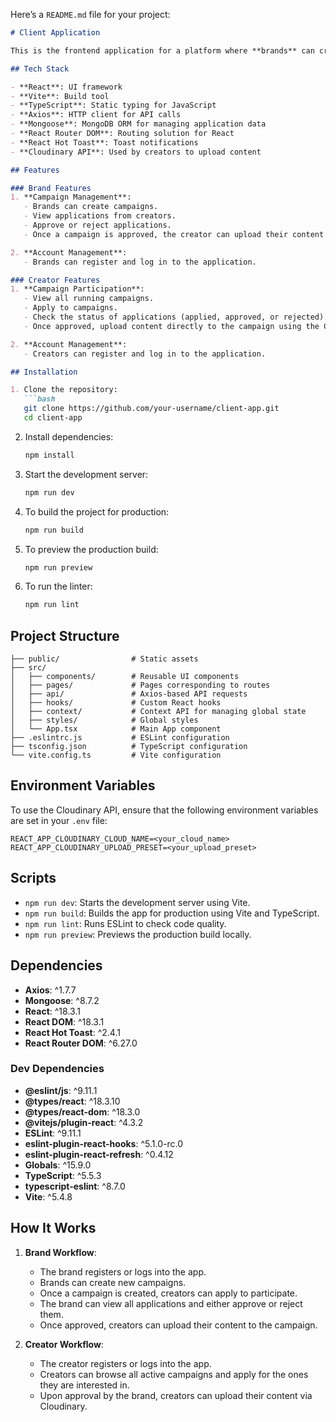 Here’s a `README.md` file for your project:

```markdown
# Client Application

This is the frontend application for a platform where **brands** can create campaigns, and **creators** can apply to those campaigns, upload content, and manage their applications.

## Tech Stack

- **React**: UI framework
- **Vite**: Build tool
- **TypeScript**: Static typing for JavaScript
- **Axios**: HTTP client for API calls
- **Mongoose**: MongoDB ORM for managing application data
- **React Router DOM**: Routing solution for React
- **React Hot Toast**: Toast notifications
- **Cloudinary API**: Used by creators to upload content

## Features

### Brand Features
1. **Campaign Management**:
   - Brands can create campaigns.
   - View applications from creators.
   - Approve or reject applications.
   - Once a campaign is approved, the creator can upload their content using the Cloudinary API.

2. **Account Management**:
   - Brands can register and log in to the application.

### Creator Features
1. **Campaign Participation**:
   - View all running campaigns.
   - Apply to campaigns.
   - Check the status of applications (applied, approved, or rejected).
   - Once approved, upload content directly to the campaign using the Cloudinary API.

2. **Account Management**:
   - Creators can register and log in to the application.

## Installation

1. Clone the repository:
   ```bash
   git clone https://github.com/your-username/client-app.git
   cd client-app
   ```

2. Install dependencies:
   ```bash
   npm install
   ```

3. Start the development server:
   ```bash
   npm run dev
   ```

4. To build the project for production:
   ```bash
   npm run build
   ```

5. To preview the production build:
   ```bash
   npm run preview
   ```

6. To run the linter:
   ```bash
   npm run lint
   ```

## Project Structure

```
├── public/                # Static assets
├── src/
│   ├── components/        # Reusable UI components
│   ├── pages/             # Pages corresponding to routes
│   ├── api/               # Axios-based API requests
│   ├── hooks/             # Custom React hooks
│   ├── context/           # Context API for managing global state
│   ├── styles/            # Global styles
│   └── App.tsx            # Main App component
├── .eslintrc.js           # ESLint configuration
├── tsconfig.json          # TypeScript configuration
└── vite.config.ts         # Vite configuration
```

## Environment Variables

To use the Cloudinary API, ensure that the following environment variables are set in your `.env` file:

```env
REACT_APP_CLOUDINARY_CLOUD_NAME=<your_cloud_name>
REACT_APP_CLOUDINARY_UPLOAD_PRESET=<your_upload_preset>
```

## Scripts

- `npm run dev`: Starts the development server using Vite.
- `npm run build`: Builds the app for production using Vite and TypeScript.
- `npm run lint`: Runs ESLint to check code quality.
- `npm run preview`: Previews the production build locally.

## Dependencies

- **Axios**: ^1.7.7
- **Mongoose**: ^8.7.2
- **React**: ^18.3.1
- **React DOM**: ^18.3.1
- **React Hot Toast**: ^2.4.1
- **React Router DOM**: ^6.27.0

### Dev Dependencies

- **@eslint/js**: ^9.11.1
- **@types/react**: ^18.3.10
- **@types/react-dom**: ^18.3.0
- **@vitejs/plugin-react**: ^4.3.2
- **ESLint**: ^9.11.1
- **eslint-plugin-react-hooks**: ^5.1.0-rc.0
- **eslint-plugin-react-refresh**: ^0.4.12
- **Globals**: ^15.9.0
- **TypeScript**: ^5.5.3
- **typescript-eslint**: ^8.7.0
- **Vite**: ^5.4.8

## How It Works

1. **Brand Workflow**:
   - The brand registers or logs into the app.
   - Brands can create new campaigns.
   - Once a campaign is created, creators can apply to participate.
   - The brand can view all applications and either approve or reject them.
   - Once approved, creators can upload their content to the campaign.

2. **Creator Workflow**:
   - The creator registers or logs into the app.
   - Creators can browse all active campaigns and apply for the ones they are interested in.
   - Upon approval by the brand, creators can upload their content via Cloudinary.

